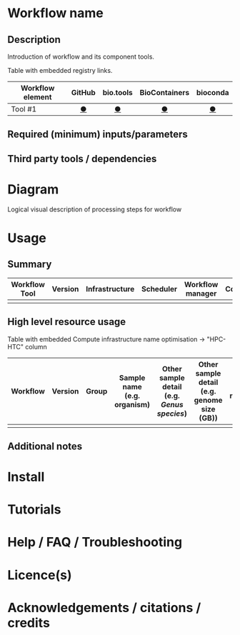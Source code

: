 # Workflow name

## Description

Introduction of workflow and its component tools.

Table with embedded registry links.

| Workflow element | GitHub | bio.tools | BioContainers | bioconda |
|-------------|:--------:|:--------:|:--------:|:--------:|
|Tool #1 |[&#9679;]()|[&#9679;]()|[&#9679;]()|[&#9679;]()|

## Required (minimum) inputs/parameters

## Third party tools / dependencies

# Diagram

Logical visual description of processing steps for workflow

# Usage

## Summary

| Workflow Tool | Version | Infrastructure | Scheduler | Workflow manager | Container | Install method |
|---------------|---------|-----------|-----------|------------------|-----------|----------------|
|||||||

## High level resource usage

Table with embedded Compute infrastructure name optimisation -> "HPC-HTC" column

| Workflow | Version | Group | Sample name (e.g. organism) | Other sample detail (e.g. *Genus species*) | Other sample detail (e.g. genome size (GB)) | Hours required | Cores | Peak RAM in GB (requested) | Drive (GB) | HPC-HTC | Month-Year |
|---------|---------|-------|---------------|---------------|------------------|----------------|-------|----------------------------|---------------|---------|------------|
|||||||||||||

## Additional notes

# Install

# Tutorials 

# Help / FAQ / Troubleshooting

# Licence(s)

# Acknowledgements / citations / credits
